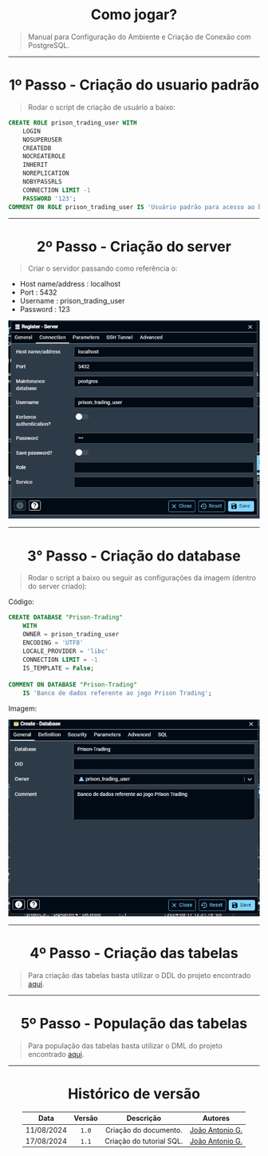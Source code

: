 <center>

# Como jogar?

</center>

> Manual para Configuração do Ambiente e Criação de Conexão com PostgreSQL.

---
<center>

# 1º Passo - Criação do usuario padrão

</center>

> Rodar o script de criação de usuário a baixo:

````sql
CREATE ROLE prison_trading_user WITH
	LOGIN
	NOSUPERUSER
	CREATEDB
	NOCREATEROLE
	INHERIT
	NOREPLICATION
	NOBYPASSRLS
	CONNECTION LIMIT -1
	PASSWORD '123';
COMMENT ON ROLE prison_trading_user IS 'Usuário padrão para acesso ao banco de dados do jogo prison trading';
````

---
<center>

# 2º Passo - Criação do server

</center>

> Criar o servidor passando como referência o:

* Host name/address : localhost
* Port : 5432
* Username : prison_trading_user
* Password : 123

<div align="center">
<div align="center"><img src= "https://raw.githubusercontent.com/SBD1/2024.1-Prison-Trading/Pages/docs/assets/p2.png?raw=true"/></div>
</div>

---
<center>

# 3° Passo - Criação do database

</center>

> Rodar o script a baixo ou seguir as configurações da imagem (dentro do server criado):

Código:

````sql
CREATE DATABASE "Prison-Trading"
    WITH
    OWNER = prison_trading_user
    ENCODING = 'UTF8'
    LOCALE_PROVIDER = 'libc'
    CONNECTION LIMIT = -1
    IS_TEMPLATE = False;

COMMENT ON DATABASE "Prison-Trading"
    IS 'Banco de dados referente ao jogo Prison Trading';
````
Imagem:

<div align="center">
<div align="center"><img src= "https://raw.githubusercontent.com/SBD1/2024.1-Prison-Trading/Pages/docs/assets/p3.png?raw=true"/></div>
</div>

---
<center>

# 4º Passo - Criação das tabelas

</center>

> Para criação das tabelas basta utilizar o DDL do projeto encontrado [aqui](https://sbd1.github.io/2024.1-Prison-Trading/#/Modulo-2/DDL).

---
<center>

# 5º Passo - População das tabelas

</center>

> Para população das tabelas basta utilizar o DML do projeto encontrado [aqui](https://sbd1.github.io/2024.1-Prison-Trading/#/Modulo-2/DML?id=inserts).

---

<center>

# Histórico de versão

</center>

<div style="margin: 0 auto; width: fit-content;">

|    Data    | Versão |        Descrição         | Autores                                          |
|:----------:|:------:|:------------------------:|--------------------------------------------------|
| 11/08/2024 | `1.0`  |  Criação do documento.   | [João Antonio G.](https://github.com/joaoseisei) |
| 17/08/2024 | `1.1`  | Criação do tutorial SQL. | [João Antonio G.](https://github.com/joaoseisei)                                                 |

</div>
